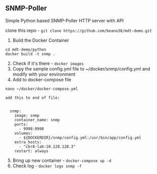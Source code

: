 ## SNMP-Poller
Simple Python based SNMP-Poller HTTP server with API

clone this repo - `git clone https://github.com/beano38/mdt-demo.git`


1. Build the Docker Container
```
cd mdt-demo/python
docker build -t snmp .
```
2. Check if it's there - `docker images`
3. Copy the sample config.yml file to ~/docker/snmp/config.yml and modify with your environment
4. Add to docker-compose file 
```
nano ~/docker/docker-compose.yml

add this to end of file:


  snmp:
    image: snmp
    container_name: snmp
    ports:
      - 9998:9998
    volumes:
      - ${DOCKERDIR}/snmp/config.yml:/usr/bin/app/config.yml
    extra_hosts:
      - "cbr8-lab:10.128.128.3"
    restart: always

```
5. Bring up new container - `docker-compose up -d`
6. Check log - `docker logs snmp -f`

